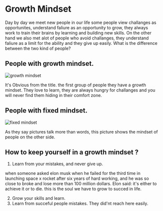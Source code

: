 # Growth Mindset
Day by day we meet new people in our life some people view challanges as opportunites, understand faliure as an opportunity to grow, they always work to train their brains by learning and building new skills.
On the other hand we also met alot of people who avoid challanges, they understand faliure as a limit for the ability and they give up easily.
What is the difference between the two kind of people?
## People with growth mindset.
![growth mindset](https://tofasakademi.com/wp-content/uploads/2019/06/growth-mindset3.png)


It's Obvious from the title. the first group of people they have a growth mindset.
They love to learn, they are always hungry for challanges and you will never find them hiding in their comfort zone.

## People with fixed mindset.


![fixed mindset](https://images.squarespace-cdn.com/content/v1/5576f8e0e4b0377e73c5c3d0/1516903198145-79JYHTZ0VSO5LG5AQ39U/ke17ZwdGBToddI8pDm48kH-8QWeucD2OHdkj0p_XsOJZw-zPPgdn4jUwVcJE1ZvWEtT5uBSRWt4vQZAgTJucoTqqXjS3CfNDSuuf31e0tVGAkc-u8lC4B1slhFdiCwsxa5mrRMztwdBN6mq-w_mXc5u3E9Ef3XsXP1C_826c-iU/Mindset.png)

As they say pictures talk more than words, this picture shows the mindset of people on the other side.
## How to keep yourself in a growth mindset ?

1. Learn from your mistakes, and never give up.

when someone asked elon musk when he failed for the third time in launching space x rocket after six years of hard working, and he was so close to broke and lose more than 100 million dollars.
 Elon said: it's either to achieve it or to die. this is the soul we have to grow to succed in life.

 2. Grow your skills and learn.
 3. Learn from succeful people mistakes.
  They did'nt reach here easily.
